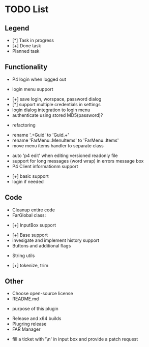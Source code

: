 TODO List
=========

Legend
------
* [*] Task in progress
* [+] Done task
* Planned task

Functionality
-------------
* P4 login when logged out
 - login menu support
  + [+] save login, worspace, password dialog
  + [*] support multiple credentials in settings
  + login dialog integration to login menu
  + authenticate using stored MD5(password)?
* refactoring
 - rename '.+Guid' to 'Guid.+'
 - rename 'FarMenu::MenuItems' to 'FarMenu::Items'
 - move menu items handler to separate class
* auto 'p4 edit' when editing versioned readonly file
* support for long messages (word wrap) in errors message box
* P4 Client informationm support
 - [+] basic support
 - login if needed

Code
----
* Cleanup entire code
* FarGlobal class:
 - [+] InputBox support
  + [+] Base support
  + invesigate and implement history support
  + Buttons and additional flags
* String utils
 - [+] tokenize, trim

Other
-----
* Choose open-source license
* README.md
 - purpose of this plugin
* Release and x64 builds
* Plugring release
* FAR Manager
 - fill a ticket with '\n' in input box and provide a patch request
